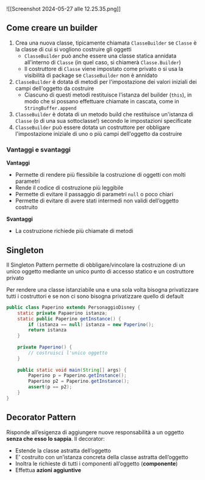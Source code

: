 ![[Screenshot 2024-05-27 alle 12.25.35.png]]

## Come creare un builder
1. Crea una nuova classe, tipicamente chiamata `ClasseBuilder` se `Classe` è la classe di cui si vogliono costruire gli oggetti
	- `ClasseBuilder` può anche essere una classe statica annidata all'interno di `Classe` (in quel caso, si chiamerà `Classe.Builder`)
	- Il costruttore di `Classe` viene impostato come privato o si usa la visibilità di package se `ClasseBuilder` non è annidato
2. `ClasseBuilder` è dotata di metodi per l'impostazione dei valori iniziali dei campi dell'oggetto da costruire
	- Ciascuno di questi metodi restituisce l'istanza del builder (`this`), in modo che si possano effettuare chiamate in cascata, come in `StringBuffer.append`
3. `ClasseBuilder` è dotata di un metodo build che restituisce un'istanza di `Classe` (o di una sua sottoclasse!) secondo le impostazioni specificate
4. `ClasseBuilder` può essere dotata un costruttore per obbligare l'impostazione iniziale di uno o più campi dell'oggetto da costruire

### Vantaggi e svantaggi
**Vantaggi**
- Permette di rendere più flessibile la costruzione di oggetti con molti parametri
- Rende il codice di costruzione più leggibile
- Permette di evitare il passaggio di parametri `null` o poco chiari
- Permette di evitare di avere stati intermedi non validi dell’oggetto costruito

**Svantaggi**
- La costruzione richiede più chiamate di metodi


## Singleton
Il Singleton Pattern permette di obbligare/vincolare la
costruzione di un unico oggetto mediante un unico
punto di accesso statico e un costruttore privato

Per rendere una classe istanziabile una e una sola volta bisogna privatizzare tutti i costruttori e se non ci sono bisogna privatizzare quello di default
```java
public class Paperino extends PersonaggioDisney {
	static private Papaerino istanza;
	static public Paperino getInstance() {
		if (istanza == null) istanza = new Paperino();
		return istanza
	}
	
	private Paperino() {
		// costruisci l'unico oggetto
	}
	
	public static void main(String[] args) {
		Paperino p = Paperino.getInstance();
		Paperino p2 = Paperino.getInstance();
		assert(p == p2);
	}
}
```

## Decorator Pattern
Risponde all’esigenza di aggiungere nuove responsabilità a un oggetto **senza che esso lo sappia**.
Il decorator:
- Estende la classe astratta dell’oggetto
- E’ costruito con un’istanza concreta della classe astratta dell’oggetto
- Inoltra le richieste di tutti i componenti all’oggetto (**componente**)
- Effettua **azioni aggiuntive**